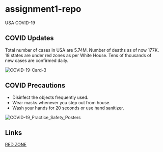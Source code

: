 # assignment1-repo
USA COVID-19 
 
 ## COVID Updates
Total number of cases in USA are 5.74M.
Number of deaths as of now 177K.
18 states are under red zones as per White House.
Tens of thousands of new cases are confirmed daily.


![COVID-19-Card-3](https://user-images.githubusercontent.com/70028952/91119709-7ead8400-e659-11ea-8b95-c2fdfd7686a8.jpg)

## COVID Precautions

* Disinfect the objects frequently used.
* Wear masks whenever you step out from house.
* Wash your hands for 20 seconds or use hand sanitizer.

![COVID-19_Practice_Safety_Posters](https://user-images.githubusercontent.com/70028952/91120346-0f389400-e65b-11ea-8533-419be31e7eed.jpg)

## Links 

[RED ZONE](https://www.statista.com/chart/22406/list-of-red-zone-states/)
